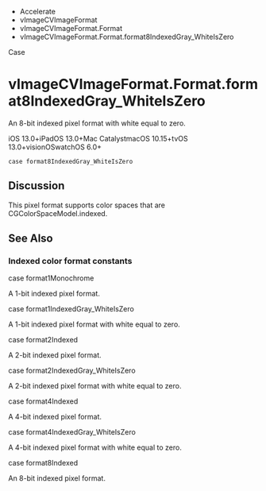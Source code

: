 

- Accelerate
- vImageCVImageFormat
- vImageCVImageFormat.Format
-  vImageCVImageFormat.Format.format8IndexedGray_WhiteIsZero 

Case

# vImageCVImageFormat.Format.format8IndexedGray_WhiteIsZero

An 8-bit indexed pixel format with white equal to zero.

iOS 13.0+iPadOS 13.0+Mac CatalystmacOS 10.15+tvOS 13.0+visionOSwatchOS 6.0+

``` source
case format8IndexedGray_WhiteIsZero
```

## Discussion

This pixel format supports color spaces that are CGColorSpaceModel.indexed.

## See Also

### Indexed color format constants

case format1Monochrome

A 1-bit indexed pixel format.

case format1IndexedGray_WhiteIsZero

A 1-bit indexed pixel format with white equal to zero.

case format2Indexed

A 2-bit indexed pixel format.

case format2IndexedGray_WhiteIsZero

A 2-bit indexed pixel format with white equal to zero.

case format4Indexed

A 4-bit indexed pixel format.

case format4IndexedGray_WhiteIsZero

A 4-bit indexed pixel format with white equal to zero.

case format8Indexed

An 8-bit indexed pixel format.


